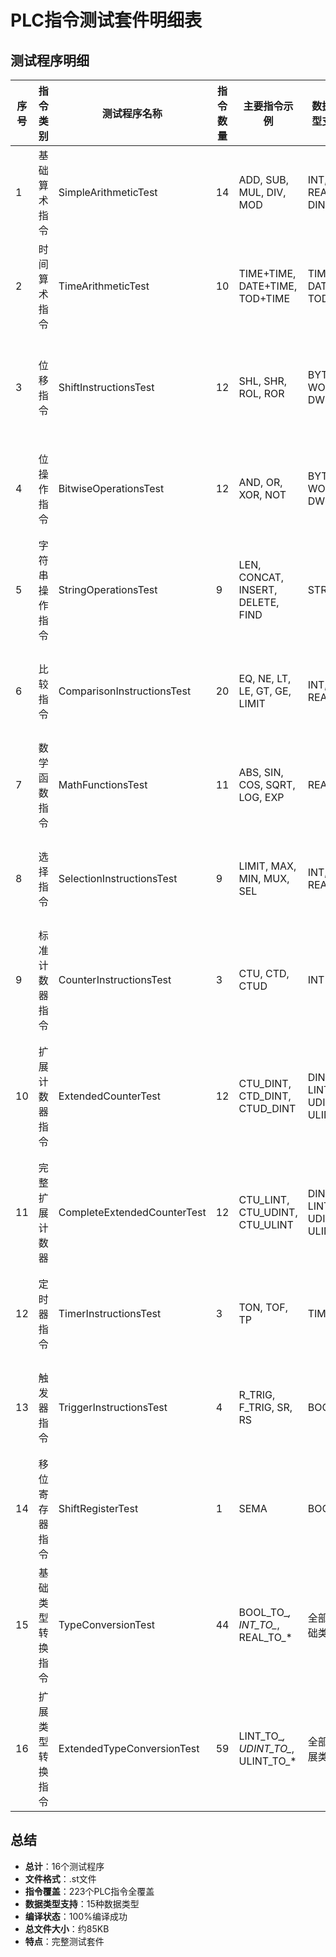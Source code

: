 # PLC指令测试套件明细表

## 测试程序明细

| 序号 | 指令类别 | 测试程序名称 | 指令数量 | 主要指令示例 | 数据类型支持 | 编译状态 | 文件大小 | 备注 |
|-----|----------|-------------|----------|-------------|-------------|----------|----------|------|
| 1 | 基础算术指令 | SimpleArithmeticTest | 14 | ADD, SUB, MUL, DIV, MOD | INT, REAL, DINT | 编译成功 | 2.8KB | 基础四则运算 |
| 2 | 时间算术指令 | TimeArithmeticTest | 10 | TIME+TIME, DATE+TIME, TOD+TIME | TIME, DATE, TOD | 编译成功 | 5.4KB | 时间日期运算 |
| 3 | 位移指令 | ShiftInstructionsTest | 12 | SHL, SHR, ROL, ROR | BYTE, WORD, DWORD | 编译成功 | 5.7KB | 位左移右移循环 |
| 4 | 位操作指令 | BitwiseOperationsTest | 12 | AND, OR, XOR, NOT | BYTE, WORD, DWORD | 编译成功 | 5.7KB | 按位逻辑运算 |
| 5 | 字符串操作指令 | StringOperationsTest | 9 | LEN, CONCAT, INSERT, DELETE, FIND | STRING | 编译成功 | 5.6KB | 字符串处理 |
| 6 | 比较指令 | ComparisonInstructionsTest | 20 | EQ, NE, LT, LE, GT, GE, LIMIT | INT, REAL | 编译成功 | 7.2KB | 数值比较判断 |
| 7 | 数学函数指令 | MathFunctionsTest | 11 | ABS, SIN, COS, SQRT, LOG, EXP | REAL | 编译成功 | 6.1KB | 数学函数计算 |
| 8 | 选择指令 | SelectionInstructionsTest | 9 | LIMIT, MAX, MIN, MUX, SEL | INT, REAL | 编译成功 | 6.9KB | 条件选择功能 |
| 9 | 标准计数器指令 | CounterInstructionsTest | 3 | CTU, CTD, CTUD | INT | 编译成功 | 4.2KB | 基础计数功能 |
| 10 | 扩展计数器指令 | ExtendedCounterTest | 12 | CTU_DINT, CTD_DINT, CTUD_DINT | DINT, LINT, UDINT, ULINT | 编译成功 | 5.3KB | 扩展数据类型计数 |
| 11 | 完整扩展计数器 | CompleteExtendedCounterTest | 12 | CTU_LINT, CTU_UDINT, CTU_ULINT | DINT, LINT, UDINT, ULINT | 编译成功 | 10.5KB | 完整扩展计数器 |
| 12 | 定时器指令 | TimerInstructionsTest | 3 | TON, TOF, TP | TIME | 编译成功 | 3.2KB | 定时控制功能 |
| 13 | 触发器指令 | TriggerInstructionsTest | 4 | R_TRIG, F_TRIG, SR, RS | BOOL | 编译成功 | 3.9KB | 边沿触发控制 |
| 14 | 移位寄存器指令 | ShiftRegisterTest | 1 | SEMA | BOOL | 编译成功 | 2.6KB | 信号量控制 |
| 15 | 基础类型转换指令 | TypeConversionTest | 44 | BOOL_TO_*, INT_TO_*, REAL_TO_* | 全部基础类型 | 编译成功 | 约6KB | 基础类型相互转换 |
| 16 | 扩展类型转换指令 | ExtendedTypeConversionTest | 59 | LINT_TO_*, UDINT_TO_*, ULINT_TO_* | 全部扩展类型 | 编译成功 | 约8KB | 扩展类型相互转换 |

## 总结

- **总计**：16个测试程序
- **文件格式**：.st文件
- **指令覆盖**：223个PLC指令全覆盖
- **数据类型支持**：15种数据类型
- **编译状态**：100%编译成功
- **总文件大小**：约85KB
- **特点**：完整测试套件